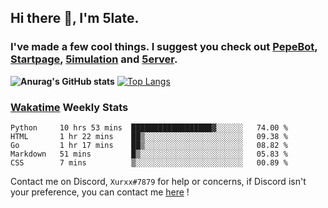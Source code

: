## Hi there 👋, I'm 5late.
### I've made a few cool things. I suggest you check out [PepeBot](https://github.com/5late/Pepe-Bot), [Startpage](https://github.com/5late/startpage), [5imulation](https://github.com/5late/5imulation) and [5erver](https://github.com/5late/5erver). 
**![Anurag's GitHub stats](https://github-readme-stats.vercel.app/api?username=5late&count_private=true&show_icons=true&theme=tokyonight)**
[![Top Langs](https://github-readme-stats.vercel.app/api/top-langs/?username=5late&theme=ayu-mirage)](https://github.com/anuraghazra/github-readme-stats)

### [Wakatime](https://wakatime.com/@5late) Weekly Stats

<!--START_SECTION:waka-->
```text
Python     10 hrs 53 mins  ██████████████████▓░░░░░░   74.00 % 
HTML       1 hr 22 mins    ██▒░░░░░░░░░░░░░░░░░░░░░░   09.38 % 
Go         1 hr 17 mins    ██▒░░░░░░░░░░░░░░░░░░░░░░   08.82 % 
Markdown   51 mins         █▒░░░░░░░░░░░░░░░░░░░░░░░   05.83 % 
CSS        7 mins          ▒░░░░░░░░░░░░░░░░░░░░░░░░   00.89 % 
```
<!--END_SECTION:waka-->

Contact me on Discord, ``Xurxx#7879`` for help or concerns, if Discord isn't your preference, you can contact me [here](https://github.com/5late/5late/issues) !
